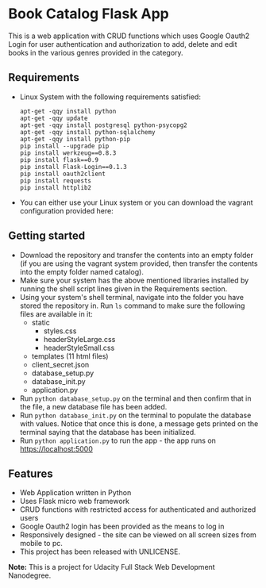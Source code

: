 # Book Catalog Flask App

This is a web application with CRUD functions which uses Google Oauth2 Login for user authentication and authorization to add, delete and edit books in the various genres provided in the category.

## Requirements

* Linux System with the following requirements satisfied:

  ```shell
  apt-get -qqy install python
  apt-get -qqy update
  apt-get -qqy install postgresql python-psycopg2
  apt-get -qqy install python-sqlalchemy
  apt-get -qqy install python-pip
  pip install --upgrade pip
  pip install werkzeug==0.8.3
  pip install flask==0.9
  pip install Flask-Login==0.1.3
  pip install oauth2client
  pip install requests
  pip install httplib2
  
  ```

* You can either use your Linux system or you can download the vagrant configuration provided here:  

## Getting started

* Download the repository and transfer the contents into an empty folder (if you are using the vagrant system provided, then transfer the contents into the empty folder named catalog).
* Make sure your system has the above mentioned libraries installed by running the shell script lines given in the Requirements section.
* Using your system's shell terminal, navigate into the folder you have stored the repository in. Run ```ls``` command to make sure the following files are available in it:
  * static
    * styles.css
    * headerStyleLarge.css
    * headerStyleSmall.css
  * templates (11 html files)
  * client_secret.json
  * database_setup.py
  * database_init.py
  * application.py
* Run ```python database_setup.py``` on the terminal and then confirm that in the file, a new database file has been added.
* Run ```python database_init.py``` on the terminal to populate the database with values. Notice that once this is done, a message gets printed on the terminal saying that the database has been initialized.
* Run ```python application.py``` to run the app - the app runs on <https://localhost:5000>

## Features

* Web Application written in Python
* Uses Flask micro web framework
* CRUD functions with restricted access  for authenticated and authorized users
* Google Oauth2 login has been provided as the means to log in
* Responsively designed - the site can be viewed on all screen sizes from mobile to pc.
* This project has been released with UNLICENSE.

**Note:** This is a project for Udacity Full Stack Web Development Nanodegree.